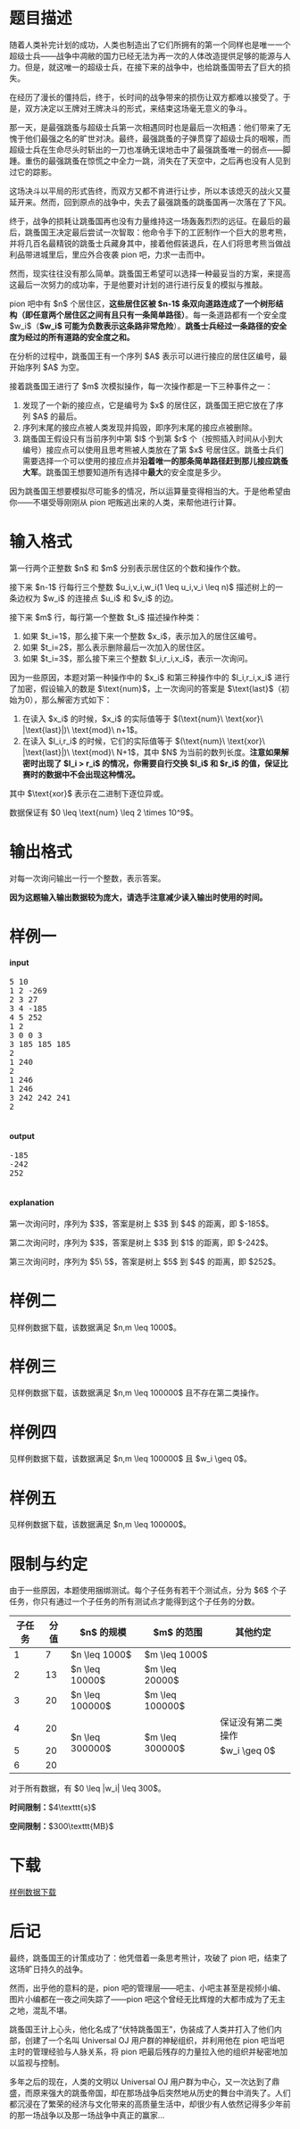 # 题目描述

<p>随着人类补完计划的成功，人类也制造出了它们所拥有的第一个同样也是唯一一个超级士兵——战争中凋敝的国力已经无法为再一次的人体改造提供足够的能源与人力。但是，就这唯一的超级士兵，在接下来的战争中，也给跳蚤国带去了巨大的损失。</p>
<p>在经历了漫长的僵持后，终于，长时间的战争带来的损伤让双方都难以接受了。于是，双方决定以王牌对王牌决斗的形式，来结束这场毫无意义的争斗。</p>
<p>那一天，是最强跳蚤与超级士兵第一次相遇同时也是最后一次相遇：他们带来了无愧于他们最强之名的旷世对决。最终，最强跳蚤的子弹贯穿了超级士兵的咽喉，而超级士兵在生命尽头时斩出的一刀也准确无误地击中了最强跳蚤唯一的弱点——脚踵。重伤的最强跳蚤在惊慌之中全力一跳，消失在了天空中，之后再也没有人见到过它的踪影。</p>
<p>这场决斗以平局的形式告终，而双方又都不肯进行让步，所以本该熄灭的战火又蔓延开来。然而，回到原点的战争中，失去了最强跳蚤的跳蚤国再一次落在了下风。</p>
<p>终于，战争的损耗让跳蚤国再也没有力量维持这一场轰轰烈烈的远征。在最后的最后，跳蚤国王决定最后尝试一次智取：他命令手下的工匠制作一个巨大的思考熊，并将几百名最精锐的跳蚤士兵藏身其中，接着他假装退兵，在人们将思考熊当做战利品带进城里后，里应外合夜袭 pion 吧，力求一击而中。</p>
<p>然而，现实往往没有那么简单。跳蚤国王希望可以选择一种最妥当的方案，来提高这最后一次努力的成功率，于是他要对计划的进行进行反复的模拟与推敲。</p>
<p>pion 吧中有 $n$ 个居住区，<strong>这些居住区被 $n-1$ 条双向道路连成了一个树形结构（即任意两个居住区之间有且只有一条简单路径）</strong>。每一条道路都有一个安全度 $w_i$（<strong>$w_i$ 可能为负数表示这条路非常危险</strong>）。<strong>跳蚤士兵经过一条路径的安全度为经过的所有道路的安全度之和。</strong></p>
<p>在分析的过程中，跳蚤国王有一个序列 $A$ 表示可以进行接应的居住区编号，最开始序列 $A$ 为空。</p>
<p>接着跳蚤国王进行了 $m$ 次模拟操作，每一次操作都是一下三种事件之一：</p>
<ol><li>发现了一个新的接应点，它是编号为 $x$ 的居住区，跳蚤国王把它放在了序列 $A$ 的最后。</li>
<li>序列末尾的接应点被人类发现并捣毁，即序列末尾的接应点被删除。</li>
<li>跳蚤国王假设只有当前序列中第 $l$ 个到第 $r$ 个（按照插入时间从小到大编号）接应点可以使用且思考熊被人类放在了第 $x$ 号居住区。跳蚤士兵们需要选择一个可以使用的接应点并<strong>沿着唯一的那条简单路径赶到那儿接应跳蚤大军</strong>。跳蚤国王想要知道所有选择中<strong>最大</strong>的安全度是多少。</li>
</ol><p>因为跳蚤国王想要模拟尽可能多的情况，所以运算量变得相当的大。于是他希望由你——不堪受辱刚刚从 pion 吧叛逃出来的人类，来帮他进行计算。</p>

# 输入格式


<p>第一行两个正整数 $n$ 和 $m$ 分别表示居住区的个数和操作个数。</p>
<p>接下来 $n-1$ 行每行三个整数 $u_i,v_i,w_i(1 \leq u_i,v_i \leq n)$ 描述树上的一条边权为 $w_i$ 的连接点 $u_i$ 和 $v_i$ 的边。</p>
<p>接下来 $m$ 行，每行第一个整数 $t_i$ 描述操作种类：</p>
<ol><li>如果 $t_i=1$，那么接下来一个整数 $x_i$，表示加入的居住区编号。</li>
<li>如果 $t_i=2$，那么表示删除最后一次加入的居住区。</li>
<li>如果 $t_i=3$，那么接下来三个整数 $l_i,r_i,x_i$，表示一次询问。</li>
</ol><p>因为一些原因，本题对第一种操作中的 $x_i$ 和第三种操作中的 $l_i,r_i,x_i$ 进行了加密，假设输入的数是 $\text{num}$，上一次询问的答案是 $\text{last}$（初始为0），那么解密方式如下：</p>
<ol><li>在读入 $x_i$ 的时候，$x_i$ 的实际值等于 $(\text{num}\ \text{xor}\ |\text{last}|)\ \text{mod}\ n+1$。</li>
<li>在读入 $l_i,r_i$ 的时候，它们的实际值等于 $(\text{num}\ \text{xor}\ |\text{last}|)\ \text{mod}\ N+1$，其中 $N$ 为当前的数列长度。<strong>注意如果解密时出现了 $l_i &gt; r_i$ 的情况，你需要自行交换 $l_i$ 和 $r_i$ 的值，保证比赛时的数据中不会出现这种情况。</strong></li>
</ol><p>其中 $\text{xor}$ 表示在二进制下逐位异或。</p>
<p>数据保证有 $0 \leq \text{num} \leq 2 \times 10^9$。</p>

# 输出格式


<p>对每一次询问输出一行一个整数，表示答案。</p>
<p><strong>因为这题输入输出数据较为庞大，请选手注意减少读入输出时使用的时间。</strong></p>

# 样例一


<h4>input</h4>
<pre>5 10
1 2 -269
2 3 27
3 4 -185
4 5 252
1 2
3 0 0 3
3 185 185 185
2
1 240
2
1 246
1 246
3 242 242 241
2

</pre>

<h4>output</h4>
<pre>-185
-242
252

</pre>

<h4>explanation</h4>
<p>第一次询问时，序列为 $3$，答案是树上 $3$ 到 $4$ 的距离，即 $-185$。</p>
<p>第二次询问时，序列为 $3$，答案是树上 $3$ 到 $1$ 的距离，即 $-242$。</p>
<p>第三次询问时，序列为 $5\ 5$，答案是树上 $5$ 到 $4$ 的距离，即 $252$。</p>

# 样例二


<p>见样例数据下载，该数据满足 $n,m \leq 1000$。</p>

# 样例三


<p>见样例数据下载，该数据满足 $n,m \leq 100000$ 且不存在第二类操作。</p>

# 样例四


<p>见样例数据下载，该数据满足 $n,m \leq 100000$ 且 $w_i \geq 0$。</p>

# 样例五


<p>见样例数据下载，该数据满足 $n,m \leq 100000$。</p>

# 限制与约定


<p>由于一些原因，本题使用捆绑测试。每个子任务有若干个测试点，分为 $6$ 个子任务，你只有通过一个子任务的所有测试点才能得到这个子任务的分数。</p>
<div class="table-responsive">
<table class="table table-bordered table-text-center table-vertical-middle"><thead><tr><th>子任务</th>
<th>分值</th>
<th>$n$ 的规模</th>
<th>$m$ 的范围
</th><th>其他约定</th>
</tr></thead><tbody><tr><td>1</td><td>7</td><td>$n \leq 1000$</td><td>$m \leq 1000$</td><td rowspan="3"></td></tr><tr><td>2</td><td>13</td><td>$n \leq 10000$</td><td>$m \leq 20000$</td></tr><tr><td>3</td><td>20</td><td>$n \leq 100000$</td><td>$m \leq 100000$</td></tr><tr><td>4</td><td>20</td><td rowspan="3">$n \leq 300000$</td><td rowspan="3">$m \leq 300000$</td><td>保证没有第二类操作</td></tr><tr><td>5</td><td>20</td><td>$w_i \geq 0$</td></tr><tr><td>6</td><td>20</td><td></td></tr></tbody></table></div>

<p>对于所有数据，有 $0 \leq |w_i| \leq 300$。</p>
<p><strong>时间限制：</strong>$4\texttt{s}$</p>
<p><strong>空间限制：</strong>$300\texttt{MB}$</p>

# 下载


<p><a href="/download.php?type=problem&amp;id=194">样例数据下载</a></p>

# 后记


<p>最终，跳蚤国王的计策成功了：他凭借着一条思考熊计，攻破了 pion 吧，结束了这场旷日持久的战争。</p>
<p>然而，出乎他的意料的是，pion 吧的管理层——吧主、小吧主甚至是视频小编、图片小编都在一夜之间失踪了——pion 吧这个曾经无比辉煌的大都市成为了无主之地，混乱不堪。</p>
<p>跳蚤国王计上心头，他化名成了“伏特跳蚤国王”，伪装成了人类并打入了他们内部，创建了一个名叫 Universal OJ 用户群的神秘组织，并利用他在 pion 吧当吧主时的管理经验与人脉关系，将 pion 吧最后残存的力量拉入他的组织并秘密地加以监视与控制。</p>
<p>多年之后的现在，人类的文明以 Universal OJ 用户群为中心，又一次达到了鼎盛，而原来强大的跳蚤帝国，却在那场战争后突然地从历史的舞台中消失了。人们都沉浸在了繁荣的经济与文化带来的高质量生活中，却很少有人依然记得多少年前的那一场战争以及那一场战争中真正的赢家...</p>
